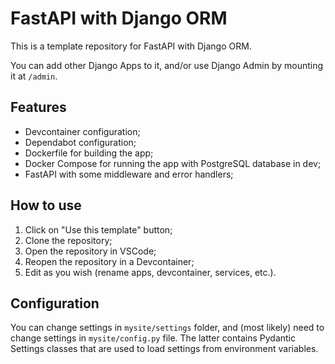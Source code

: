 # FastAPI with Django ORM

This is a template repository for FastAPI with Django ORM.

You can add other Django Apps to it, and/or use Django Admin by mounting it at `/admin`.

## Features

- Devcontainer configuration;
- Dependabot configuration;
- Dockerfile for building the app;
- Docker Compose for running the app with PostgreSQL database in dev;
- FastAPI with some middleware and error handlers;

## How to use

1. Click on "Use this template" button;
2. Clone the repository;
3. Open the repository in VSCode;
4. Reopen the repository in a Devcontainer;
5. Edit as you wish (rename apps, devcontainer, services, etc.).


## Configuration

You can change settings in `mysite/settings` folder, and (most likely) need to change settings in `mysite/config.py` file.
The latter contains Pydantic Settings classes that are used to load settings from environment variables.

